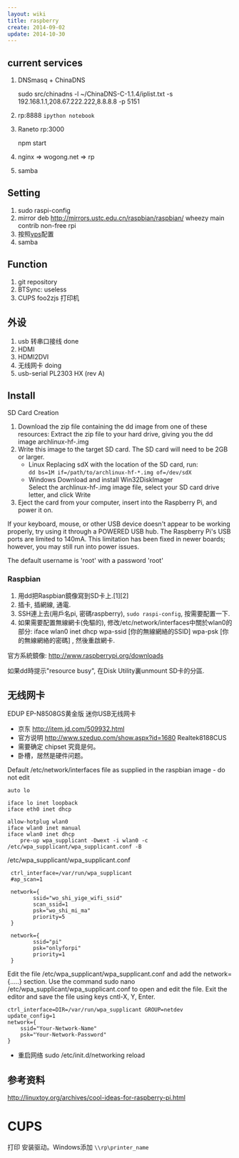 ```yaml
---
layout: wiki
title: raspberry
create: 2014-09-02
update: 2014-10-30
---
```


## current services
1. DNSmasq + ChinaDNS

    sudo src/chinadns -l ~/ChinaDNS-C-1.1.4/iplist.txt -s   192.168.1.1,208.67.222.222,8.8.8.8 -p 5151

2. rp:8888
    `ipython notebook`

3. Raneto rp:3000
    
    npm start

4. nginx => wogong.net  => rp

5. samba    
    
## Setting
1. sudo raspi-config
2. mirror deb http://mirrors.ustc.edu.cn/raspbian/raspbian/   wheezy main contrib non-free rpi
3. 按照[vps](./vps.html)配置
4. samba 

## Function
1. git repository
2. BTSync: useless
3. CUPS  foo2zjs 打印机

## 外设
1. usb 转串口接线 done
2. HDMI
3. HDMI2DVI
4. 无线网卡 doing
5. usb-serial PL2303 HX (rev A)

## Install

SD Card Creation

1. Download the zip file containing the dd image from one of these resources:
   Extract the zip file to your hard drive, giving you the dd image archlinux-hf-.img
2. Write this image to the target SD card. The SD card will need to be 2GB or larger.
   - Linux
     Replacing sdX with the location of the SD card, run:  
     `dd bs=1M if=/path/to/archlinux-hf-*.img of=/dev/sdX`
   - Windows
     Download and install Win32DiskImager  
     Select the archlinux-hf-.img image file, select your SD card drive letter, and click Write
3. Eject the card from your computer, insert into the Raspberry Pi, and power it on.

If your keyboard, mouse, or other USB device doesn't appear to be working properly, try using it through a POWERED USB hub. The Raspberry Pi's USB ports are limited to 140mA. This limitation has been fixed in newer boards; however, you may still run into power issues.

The default username is 'root' with a password 'root'

### Raspbian
1. 用dd把Raspbian鏡像寫到SD卡上.[1][2]
2. 插卡, 插網線, 通電.
3. SSH連上去(用戶名pi, 密碼raspberry), `sudo raspi-config`, 按需要配置一下.
4. 如果需要配置無線網卡(免驅的), 修改/etc/network/interfaces中關於wlan0的部分:
iface wlan0 inet dhcp
wpa-ssid [你的無線網絡的SSID]
wpa-psk [你的無線網絡的密碼]
, 然後重啟網卡.


官方系統鏡像: http://www.raspberrypi.org/downloads

如果dd時提示"resource busy", 在Disk Utility裏unmount SD卡的分區.

## 无线网卡
EDUP EP-N8508GS黄金版 迷你USB无线网卡 
- 京东 http://item.jd.com/509932.html
- 官方说明 http://www.szedup.com/show.aspx?id=1680
  Realtek8188CUS
- 需要确定 chipset 究竟是何。
- 卧槽，居然是硬件问题。

Default /etc/network/interfaces file as supplied in the raspbian image - do not edit

    auto lo
    
    iface lo inet loopback
    iface eth0 inet dhcp
    
    allow-hotplug wlan0
    iface wlan0 inet manual
    iface wlan0 inet dhcp
        pre-up wpa_supplicant -Dwext -i wlan0 -c /etc/wpa_supplicant/wpa_supplicant.conf -B 

/etc/wpa_supplicant/wpa_supplicant.conf

     ctrl_interface=/var/run/wpa_supplicant
     #ap_scan=1

     network={
            ssid="wo_shi_yige_wifi_ssid"
            scan_ssid=1
            psk="wo_shi_mi_ma"
            priority=5
     }

     network={
            ssid="pi"
            psk="onlyforpi"
            priority=1
     }


Edit the file /etc/wpa_supplicant/wpa_supplicant.conf and add the network={.....} section. Use the command sudo nano /etc/wpa_supplicant/wpa_supplicant.conf to open and edit the file. Exit the editor and save the file using keys cntl-X, Y, Enter.

    ctrl_interface=DIR=/var/run/wpa_supplicant GROUP=netdev
    update_config=1
    network={
        ssid="Your-Network-Name"
        psk="Your-Network-Password"
    }

* 重启网络
    sudo /etc/init.d/networking reload

## 参考资料
http://linuxtoy.org/archives/cool-ideas-for-raspberry-pi.html


# CUPS
打印
安装驱动。Windows添加 `\\rp\printer_name`
